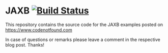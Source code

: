 # JAXB [![Build Status](https://travis-ci.org/code-not-found/jaxb.svg?branch=master)](https://travis-ci.org/code-not-found/jaxb)

This repository contains the source code for the JAXB examples posted on https://www.codenotfound.com

In case of questions or remarks please leave a comment in the respective blog post. Thanks!
